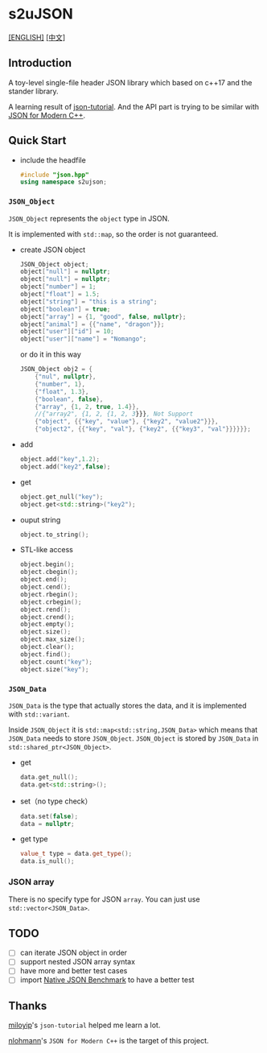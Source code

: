 
# s2uJSON
[[ENGLISH]](README.md) [[中文]](README_zh-cn.md)
## Introduction
A toy-level single-file header JSON library which based on c++17 and the stander library. 

A learning result of [json-tutorial](https://github.com/miloyip/json-tutorial). And the API part is trying to be similar with [JSON for Modern C++](https://github.com/nlohmann/json).
## Quick Start
- include the headfile
  ``` cpp
  #include "json.hpp"
  using namespace s2ujson;
  ```
### `JSON_Object`
`JSON_Object` represents the `object` type in JSON. 

It is implemented with `std::map`, so the order is not guaranteed. 
- create JSON object
  ``` cpp
  JSON_Object object;
  object["null"] = nullptr;
  object["null"] = nullptr;
  object["number"] = 1;
  object["float"] = 1.5;
  object["string"] = "this is a string";
  object["boolean"] = true;
  object["array"] = {1, "good", false, nullptr};
  object["animal"] = {{"name", "dragon"}};
  object["user"]["id"] = 10;
  object["user"]["name"] = "Nomango"; 
  ```
  or do it in this way
  ``` cpp
  JSON_Object obj2 = {
      {"nul", nullptr},
      {"number", 1},
      {"float", 1.3},
      {"boolean", false},
      {"array", {1, 2, true, 1.4}},
      //{"array2", {1, 2, {1, 2, 3}}}, Not Support
      {"object", {{"key", "value"}, {"key2", "value2"}}},
      {"object2", {{"key", "val"}, {"key2", {{"key3", "val"}}}}}};
  ```
- add
  ``` cpp
  object.add("key",1.2);
  object.add("key2",false);
  ```
- get
  ``` cpp
  object.get_null("key");
  object.get<std::string>("key2");
  ```
- ouput string
  ``` cpp
  object.to_string();
  ```
- STL-like access
  ``` cpp
  object.begin();
  object.cbegin();
  object.end();
  object.cend();
  object.rbegin();
  object.crbegin();
  object.rend();
  object.crend();
  object.empty();
  object.size();
  object.max_size();
  object.clear();
  object.find();
  object.count("key");
  object.size("key");
  ```
### `JSON_Data`

`JSON_Data` is the type that actually stores the data, and it is implemented with `std::variant`.

Inside `JSON_Object` it is `std::map<std::string,JSON_Data>` which means that `JSON_Data` needs to store `JSON_Object`. `JSON_Object` is stored by `JSON_Data` in `std::shared_ptr<JSON_Object>`.

- get
  ``` cpp
  data.get_null();
  data.get<std::string>();
  ``` 
- set（no type check）
  ``` cpp
  data.set(false);
  data = nullptr;
  ```
- get type
  ``` cpp
  value_t type = data.get_type();
  data.is_null();
  ```
### JSON array
There is no specify type for JSON `array`. You can just use `std::vector<JSON_Data>`.
## TODO
- [ ] can iterate JSON object in order
- [ ] support nested JSON array syntax
- [ ] have more and better test cases
- [ ] import [Native JSON Benchmark](https://github.com/miloyip/nativejson-benchmark) to have a better test
## Thanks
[miloyip](https://github.com/miloyip/json-tutorial)'s `json-tutorial` helped me learn a lot.

[nlohmann](https://github.com/nlohmann/json)'s `JSON for Modern C++` is the target of this project.